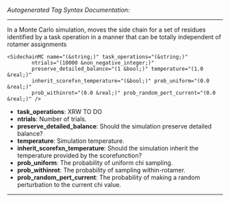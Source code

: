 _Autogenerated Tag Syntax Documentation:_

---
In a Monte Carlo simulation, moves the side chain for a set of residues identified by a task operation in a manner that can be totally independent of rotamer assignments

```
<SidechainMC name="(&string;)" task_operations="(&string;)"
        ntrials="(10000 &non_negative_integer;)"
        preserve_detailed_balance="(1 &bool;)" temperature="(1.0 &real;)"
        inherit_scorefxn_temperature="(&bool;)" prob_uniform="(0.0 &real;)"
        prob_withinrot="(0.0 &real;)" prob_random_pert_current="(0.0 &real;)" />
```

-   **task_operations**: XRW TO DO
-   **ntrials**: Number of trials.
-   **preserve_detailed_balance**: Should the simulation preserve detailed balance?
-   **temperature**: Simulation temperature.
-   **inherit_scorefxn_temperature**: Should the simulation inherit the temperature provided by the scorefunction?
-   **prob_uniform**: The probability of uniform chi sampling.
-   **prob_withinrot**: The probability of sampling within-rotamer.
-   **prob_random_pert_current**: The probability of making a random perturbation to the current chi value.

---

